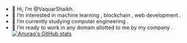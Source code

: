 - 👋 Hi, I’m @VaquarShaikh.
- 👀 I’m interested in machine learning , blockchain , web development .
- 🌱 I’m currently studying computer engineering .
- 💞️ I’m ready to work in any domain allotted to me by my company .
[![Anurag's GitHub stats](https://github-readme-stats.vercel.app/api?username=VaquarShaikh)](https://github.com/anuraghazra/github-readme-stats)
<!---
VaquarShaikh/VaquarShaikh is a ✨ special ✨ repository because its `README.md` (this file) appears on your GitHub profile.
You can click the Preview link to take a look at your changes.
--->
